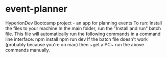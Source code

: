 # event-planner
HyperionDev Bootcamp project - an app for planning events
To run:
  Install the files to your machine
  In the main folder, run the "Install and run" batch file.
  This file will automatically run the following commands in a command line interface:
    npm install
    npm run dev
  If the batch file doesn't work (probably because you're on mac) then ~get a PC~ run the above commands manually.
